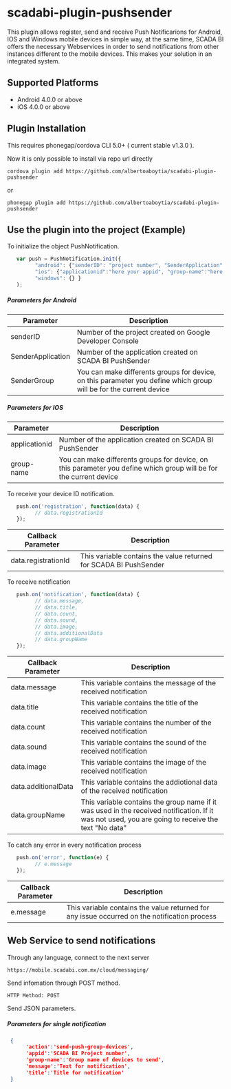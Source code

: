 <!---
 license: Licensed to the Apache Software Foundation (ASF) under one
         or more contributor license agreements.  See the NOTICE file
         distributed with this work for additional information
         regarding copyright ownership.  The ASF licenses this file
         to you under the Apache License, Version 2.0 (the
         "License"); you may not use this file except in compliance
         with the License.  You may obtain a copy of the License at

           http://www.apache.org/licenses/LICENSE-2.0

         Unless required by applicable law or agreed to in writing,
         software distributed under the License is distributed on an
         "AS IS" BASIS, WITHOUT WARRANTIES OR CONDITIONS OF ANY
         KIND, either express or implied.  See the License for the
         specific language governing permissions and limitations
         under the License.
-->

# scadabi-plugin-pushsender

This plugin allows register, send and receive Push Notificarions for Android, IOS and Windows mobile devices in simple way, at the same time, SCADA BI offers the necessary Webservices in order to send notifications from other instances different to the mobile devices. This makes your solution in an integrated system.

## Supported Platforms

* Android 4.0.0 or above
* iOS 4.0.0 or above

## Plugin Installation
This requires phonegap/cordova CLI 5.0+ ( current stable v1.3.0 ).

Now it is only possible to install via repo url directly

    cordova plugin add https://github.com/albertoaboytia/scadabi-plugin-pushsender

or

    phonegap plugin add https://github.com/albertoaboytia/scadabi-plugin-pushsender


## Use the plugin into the project (Example)
To initialize the object PushNotification.
```javascript
   var push = PushNotification.init({ 
         "android": {"senderID": "project number", "SenderApplication": "here your appid", "SenderGroup": "here your group"},
         "ios": {"applicationid":"here your appid", "group-name":"here your group", "alert": "true", "badge": "true", "sound": "true"}, 
         "windows": {} } 
   );
```
##### Parameters for Android

| Parameter  | Description |
| ------------- | ------------- |
| senderID  | Number of the project created on Google Developer Console  |
| SenderApplication  | Number of the application created on SCADA BI PushSender  |
| SenderGroup  | You can make differents groups for device, on this parameter you define which group will be for the current device  |

##### Parameters for IOS

| Parameter  | Description |
| ------------- | ------------- |
| applicationid  | Number of the application created on SCADA BI PushSender  |
| group-name  | You can make differents groups for device, on this parameter you define which group will be for the current device  |

To receive your device ID notification.

```javascript
   push.on('registration', function(data) {
         // data.registrationId
   });
```

| Callback Parameter  | Description |
| ------------- | ------------- |
| data.registrationId  | This variable contains the value returned for SCADA BI PushSender  |

To receive notification

```javascript
   push.on('notification', function(data) {
         // data.message,
         // data.title,
         // data.count,
         // data.sound,
         // data.image,
         // data.additionalData
         // data.groupName
   });
```

| Callback Parameter  | Description |
| ------------- | ------------- |
| data.message  | This variable contains the message of the received notification  |
| data.title  | This variable contains the title of the received notification  |
| data.count  | This variable contains the number of the received notification  |
| data.sound  | This variable contains the sound of the received notification  |
| data.image  | This variable contains the image of the received notification  |
| data.additionalData  | This variable contains the addiotional data of the received notification  |
| data.groupName  | This variable contains the group name if it was used in the received notification. If it was not used, you are going to receive the text "No data"  |

To catch any error in every notification process

```javascript
   push.on('error', function(e) {
         // e.message
   });
```

| Callback Parameter  | Description |
| ------------- | ------------- |
| e.message  | This variable contains the value returned for any issue occurred on the notification process  |


## Web Service to send notifications
Through any language, connect to the next server

    https://mobile.scadabi.com.mx/cloud/messaging/

Send infomation through POST method.

    HTTP Method: POST

Send JSON parameters.

##### Parameters for single notification

```json
 {	
	  'action':'send-push-group-devices',
	  'appid':'SCADA BI Project number',
	  'group-name':'Group name of devices to send',
	  'message':'Text for notification',
	  'title':'Title for notification'
 }
```
